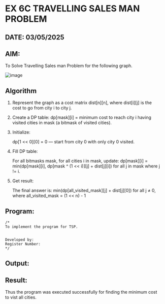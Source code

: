 # EX 6C TRAVELLING SALES MAN PROBLEM
## DATE: 03/05/2025
## AIM:
To Solve Travelling Sales man Problem for the following graph.

![image](https://github.com/user-attachments/assets/653921a4-3d7b-4691-9b41-735e80f7af0b)



## Algorithm
1. Represent the graph as a cost matrix dist[n][n], where dist[i][j] is the cost to go from city i to city j.

2. Create a DP table:
    dp[mask][i] = minimum cost to reach city i having visited cities in mask (a bitmask of visited cities).

3. Initialize:

   dp[1 << 0][0] = 0 — start from city 0 with only city 0 visited.

4. Fill DP table:

    For all bitmasks mask, for all cities i in mask, update:
   dp[mask][i] = min(dp[mask][i], dp[mask ^ (1 << i)][j] + dist[j][i])
   for all j in mask where j != i.

5. Get result:

   The final answer is:
   min(dp[all_visited_mask][j] + dist[j][0])
   for all j ≠ 0, where all_visited_mask = (1 << n) - 1
   

## Program:
```
/*
To implement the program for TSP.


Developed by: 
Register Number:  
*/
```

## Output:



## Result:
Thus the program was executed successfully for finding the minimum cost to vist all cities.
